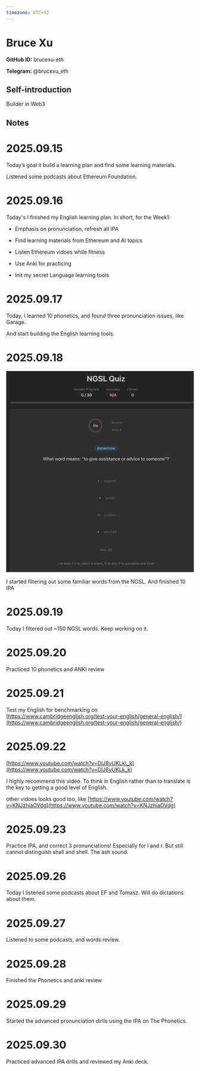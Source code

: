 ```yaml
---
timezone: UTC+12
---
```


# Bruce Xu

**GitHub ID:** brucexu-eth

**Telegram:** @brucexu_eth

## Self-introduction

Builder in Web3

## Notes
<!-- Content_START -->
# 2025.09.15
<!-- DAILY_CHECKIN_2025-09-15_START -->
Today’s goal it build a learning plan and find some learning materials.

Listened some podcasts about Ethereum Foundation.
<!-- DAILY_CHECKIN_2025-09-15_END -->


# 2025.09.16
<!-- DAILY_CHECKIN_2025-09-16_START -->
Today's I finished my English learning plan. In short, for the Week1:

-   Emphasis on pronunciation, refresh all IPA
    
-   Find learning materials from Ethereum and AI topics
    
-   Listen Ethereum vidoes while fitness
    
-   Use Anki for practicing
    
-   Init my secret Language learning tools
<!-- DAILY_CHECKIN_2025-09-16_END -->


# 2025.09.17
<!-- DAILY_CHECKIN_2025-09-17_START -->
Today, I learned 10 phonetics, and found three pronunciation issues, like Garage.

And start building the English learning tools.
<!-- DAILY_CHECKIN_2025-09-17_END -->


# 2025.09.18
<!-- DAILY_CHECKIN_2025-09-18_START -->
![image.png](https://raw.githubusercontent.com/IntensiveCoLearning/english_3rd/main/assets/brucexu-eth/images/2025-09-18-1758193053819-image.png)

I started filtering out some familiar words from the NGSL. And finished 10 IPA
<!-- DAILY_CHECKIN_2025-09-18_END -->


# 2025.09.19
<!-- DAILY_CHECKIN_2025-09-19_START -->
Today I filtered out ~150 NGSL words. Keep working on it.
<!-- DAILY_CHECKIN_2025-09-19_END -->


# 2025.09.20
<!-- DAILY_CHECKIN_2025-09-20_START -->
Practiced 10 phonetics and ANKI review
<!-- DAILY_CHECKIN_2025-09-20_END -->


# 2025.09.21
<!-- DAILY_CHECKIN_2025-09-21_START -->
Test my English for benchmarking on [https://www.cambridgeenglish.org/test-your-english/general-english/](https://www.cambridgeenglish.org/test-your-english/general-english/)
<!-- DAILY_CHECKIN_2025-09-21_END -->


# 2025.09.22
<!-- DAILY_CHECKIN_2025-09-22_START -->
[https://www.youtube.com/watch?v=DlJ8yUKLk\_k](https://www.youtube.com/watch?v=DlJ8yUKLk_k)

I highly recommend this video. To think in English rather than to translate is the key to getting a good level of English.

other vidoes looks good too, like [https://www.youtube.com/watch?v=KNJzhjaOVdg](https://www.youtube.com/watch?v=KNJzhjaOVdg)
<!-- DAILY_CHECKIN_2025-09-22_END -->


# 2025.09.23
<!-- DAILY_CHECKIN_2025-09-23_START -->
Practice IPA, and correct 3 pronunciations! Especially for l and r. But still cannot distinguish shall and shell. The ash sound.
<!-- DAILY_CHECKIN_2025-09-23_END -->


# 2025.09.26
<!-- DAILY_CHECKIN_2025-09-26_START -->
Today I listened some podcasts about EF and Tomasz. Will do dictations about them.
<!-- DAILY_CHECKIN_2025-09-26_END -->


# 2025.09.27
<!-- DAILY_CHECKIN_2025-09-27_START -->
Listened to some podcasts, and words review.
<!-- DAILY_CHECKIN_2025-09-27_END -->


# 2025.09.28
<!-- DAILY_CHECKIN_2025-09-28_START -->
Finished the Phonetics and anki review
<!-- DAILY_CHECKIN_2025-09-28_END -->


# 2025.09.29
<!-- DAILY_CHECKIN_2025-09-29_START -->
Started the advanced pronunciation dirlls using the IPA on The Phonetics.
<!-- DAILY_CHECKIN_2025-09-29_END -->


# 2025.09.30
<!-- DAILY_CHECKIN_2025-09-30_START -->
Practiced advanced IPA drills and reviewed my Anki deck.
<!-- DAILY_CHECKIN_2025-09-30_END -->
<!-- Content_END -->
